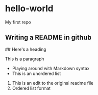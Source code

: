 # hello-world
My first repo

<h2> Writing a README in github </h2>
##  Here's a heading 
<p> This is a paragraph </p>

- Playing around with Markdown syntax
- This is an unordered list 

1. This is an edit to the original readme file
2. Ordered list format
